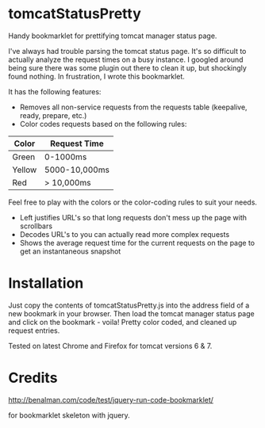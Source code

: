 # tomcatStatusPretty
Handy bookmarklet for prettifying tomcat manager status page.

I've always had trouble parsing the tomcat status page. It's so difficult to actually analyze the request times on a busy instance. I googled around being sure there was some plugin out there to clean it up, but shockingly found nothing. In frustration, I wrote this bookmarklet. 

It has the following features:

* Removes all non-service requests from the requests table (keepalive, ready, prepare, etc.)
* Color codes requests based on the following rules:

|  Color |Request Time   |
|---|---|
| Green  | 0-1000ms  |
| Yellow  | 5000-10,000ms  |
| Red  | > 10,000ms  |

Feel free to play with the colors or the color-coding rules to suit your needs.

* Left justifies URL's so that long requests don't mess up the page with scrollbars
* Decodes URL's to you can actually read more complex requests
* Shows the average request time for the current requests on the page to get an instantaneous snapshot

# Installation

Just copy the contents of tomcatStatusPretty.js into the address field of a new bookmark in your browser. Then load the tomcat manager status page and click on the bookmark - voila! Pretty color coded, and cleaned up request entries.

Tested on latest Chrome and Firefox for tomcat versions 6 & 7.

# Credits

http://benalman.com/code/test/jquery-run-code-bookmarklet/

for bookmarklet skeleton with jquery.
